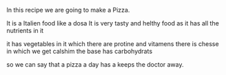 In this recipe we are going to make a Pizza.

It is a Italien food like a dosa
It is very tasty and helthy food as it has all the nutrients in it 

it has vegetables in it which there are protine and vitamens
there is chesse in which we get calshim
the base has carbohydrats

so we can say that a pizza a day has a keeps the doctor away.